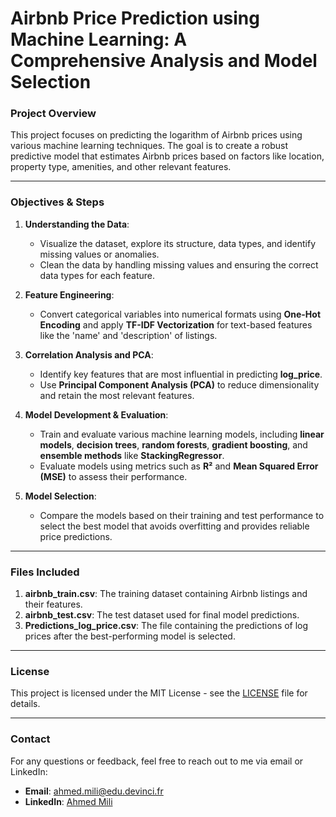 # **Airbnb Price Prediction using Machine Learning: A Comprehensive Analysis and Model Selection**

### **Project Overview**
This project focuses on predicting the logarithm of Airbnb prices using various machine learning techniques. The goal is to create a robust predictive model that estimates Airbnb prices based on factors like location, property type, amenities, and other relevant features.

---

### **Objectives & Steps**
1. **Understanding the Data**: 
   - Visualize the dataset, explore its structure, data types, and identify missing values or anomalies.
   - Clean the data by handling missing values and ensuring the correct data types for each feature.

2. **Feature Engineering**:
   - Convert categorical variables into numerical formats using **One-Hot Encoding** and apply **TF-IDF Vectorization** for text-based features like the 'name' and 'description' of listings.

3. **Correlation Analysis and PCA**:
   - Identify key features that are most influential in predicting **log_price**.
   - Use **Principal Component Analysis (PCA)** to reduce dimensionality and retain the most relevant features.

4. **Model Development & Evaluation**:
   - Train and evaluate various machine learning models, including **linear models**, **decision trees**, **random forests**, **gradient boosting**, and **ensemble methods** like **StackingRegressor**.
   - Evaluate models using metrics such as **R²** and **Mean Squared Error (MSE)** to assess their performance.

5. **Model Selection**:
   - Compare the models based on their training and test performance to select the best model that avoids overfitting and provides reliable price predictions.

---

### **Files Included**
1. **airbnb_train.csv**: The training dataset containing Airbnb listings and their features.
2. **airbnb_test.csv**: The test dataset used for final model predictions.
3. **Predictions_log_price.csv**: The file containing the predictions of log prices after the best-performing model is selected.

---

### **License**
This project is licensed under the MIT License - see the [LICENSE](LICENSE) file for details.

---

### **Contact**
For any questions or feedback, feel free to reach out to me via email or LinkedIn:
- **Email**: [ahmed.mili@edu.devinci.fr](mailto:ahmed.mili@edu.devinci.fr)
- **LinkedIn**: [Ahmed Mili](https://www.linkedin.com/in/ahmedmili/)
